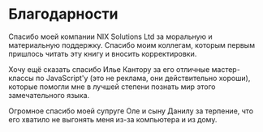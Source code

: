 # Благодарности

Спасибо моей компании NIX Solutions Ltd за моральную и материальную поддержку. Спасибо моим коллегам, которым первым пришлось читать эту книгу и вносить корректировки.

Хочу ещё сказать спасибо Илье Кантору за его отличные мастер-классы по JavaScript'у (это не реклама, они действительно хороши), которые помогли мне в лучшей степени познать мир этого замечательного языка.

Огромное спасибо моей супруге Оле и сыну Данилу за терпение, что его хватило не выгонять меня из-за компьютера и из дому.
